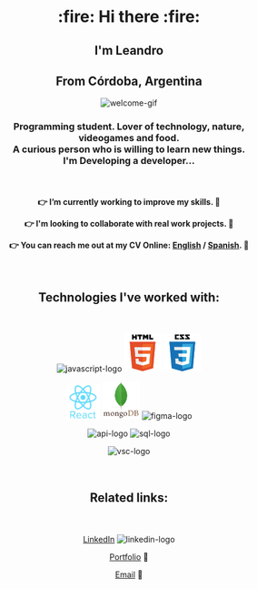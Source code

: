 <h1 align="center"> :fire: Hi there :fire:  </h1>

<h2 align="center"> I'm Leandro </h2>

<h2 align="center"> From Córdoba, Argentina </h2>


<p align="center">
  <img width="70%" height="250"  alt="welcome-gif" src="https://chods-cheats.com/uploads/monthly_2018_05/1511987001_profilegif.gif.1ef57615f3308eaf1a07d30312b7a163.gif">
  </p>
  
<h3 align="center">
 Programming student. Lover of technology, nature, videogames and food. <br> A curious person who is willing to learn new things. <br> I'm Developing a developer...
</h3>

  <br>

<h4 align="center">

:point_right: I’m currently working to improve my skills. :hammer:

:point_right: I'm looking to collaborate with real work projects. :wave:

:point_right: You can reach me out at my CV Online: [English](https://lpedicino.github.io/CV-HTML-EN/) / [Spanish](https://lpedicino.github.io/CV-HTML-ES/). :book:

</h4>

<br>

<h2 align="center">

 Technologies I've worked with:
 
</h2>
 
<br> 
  
<p align="center">
<img width="63" alt="javascript-logo" src="https://upload.wikimedia.org/wikipedia/commons/thumb/b/ba/Javascript_badge.svg/1200px-Javascript_badge.svg.png"> <img width="66" alt="html-logo" src="https://raw.githubusercontent.com/devicons/devicon/master/icons/html5/html5-original-wordmark.svg"> <img width="66" alt="css-logo" src="https://raw.githubusercontent.com/devicons/devicon/master/icons/css3/css3-original-wordmark.svg">
</p>

<p align="center">
<img width="60" alt="react-logo" src="https://raw.githubusercontent.com/devicons/devicon/master/icons/react/react-original-wordmark.svg"> <img width="66" alt="mongodb-logo" src="https://raw.githubusercontent.com/devicons/devicon/master/icons/mongodb/mongodb-original-wordmark.svg"> <img width="75" alt="figma-logo" src="https://www.vectorlogo.zone/logos/figma/figma-ar21.png"> 
</p>
<p align="center">
<img width="55" alt="api-logo" src="https://www.svgrepo.com/show/88703/api.svg">   <img width="55" alt="sql-logo" src="https://www.svgrepo.com/show/255832/sql.svg">
 </p>
 <p align="center">
 <img width="140" alt="vsc-logo" src="https://www.vectorlogo.zone/logos/visualstudio_code/visualstudio_code-ar21.png">

</p>

<br>

<h2 align="center">

 Related links: 
 
</h2>

<br>

<span align="center">


[LinkedIn](https://www.linkedin.com/in/leandro-pedicino-900b261a2) <img width="18" alt="linkedin-logo" src="https://encrypted-tbn0.gstatic.com/images?q=tbn:ANd9GcR43LGywQ7V9e95OyuoNYBzPWYOwYhCar6YDWAIjgVhDZJOBYOgNwkdN046ro2ALgJHGTA&usqp=CAU">  

[Portfolio](https://lpedicino.github.io/React-Portfolio)  :open_file_folder:

[Email](leakomvial@gmail.com)  :e-mail:

</span>
